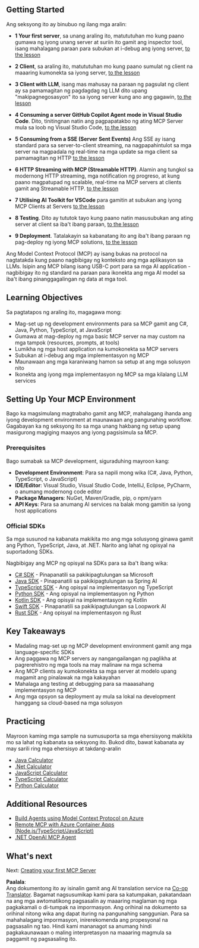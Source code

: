 <!--
CO_OP_TRANSLATOR_METADATA:
{
  "original_hash": "860935ff95d05b006d1d3323e8e3f9e8",
  "translation_date": "2025-07-13T17:18:50+00:00",
  "source_file": "03-GettingStarted/README.md",
  "language_code": "tl"
}
-->
## Getting Started  

Ang seksyong ito ay binubuo ng ilang mga aralin:

- **1 Your first server**, sa unang araling ito, matututuhan mo kung paano gumawa ng iyong unang server at suriin ito gamit ang inspector tool, isang mahalagang paraan para subukan at i-debug ang iyong server, [to the lesson](01-first-server/README.md)

- **2 Client**, sa araling ito, matututuhan mo kung paano sumulat ng client na maaaring kumonekta sa iyong server, [to the lesson](02-client/README.md)

- **3 Client with LLM**, isang mas mahusay na paraan ng pagsulat ng client ay sa pamamagitan ng pagdagdag ng LLM dito upang "makipagnegosasyon" ito sa iyong server kung ano ang gagawin, [to the lesson](03-llm-client/README.md)

- **4 Consuming a server GitHub Copilot Agent mode in Visual Studio Code**. Dito, tinitingnan natin ang pagpapatakbo ng ating MCP Server mula sa loob ng Visual Studio Code, [to the lesson](04-vscode/README.md)

- **5 Consuming from a SSE (Server Sent Events)** Ang SSE ay isang standard para sa server-to-client streaming, na nagpapahintulot sa mga server na magpadala ng real-time na mga update sa mga client sa pamamagitan ng HTTP [to the lesson](05-sse-server/README.md)

- **6 HTTP Streaming with MCP (Streamable HTTP)**. Alamin ang tungkol sa modernong HTTP streaming, mga notification ng progreso, at kung paano magpatupad ng scalable, real-time na MCP servers at clients gamit ang Streamable HTTP. [to the lesson](06-http-streaming/README.md)

- **7 Utilising AI Toolkit for VSCode** para gamitin at subukan ang iyong MCP Clients at Servers [to the lesson](07-aitk/README.md)

- **8 Testing**. Dito ay tututok tayo kung paano natin masusubukan ang ating server at client sa iba't ibang paraan, [to the lesson](08-testing/README.md)

- **9 Deployment**. Tatalakayin sa kabanatang ito ang iba't ibang paraan ng pag-deploy ng iyong MCP solutions, [to the lesson](09-deployment/README.md)


Ang Model Context Protocol (MCP) ay isang bukas na protocol na nagtatakda kung paano nagbibigay ng konteksto ang mga aplikasyon sa LLMs. Isipin ang MCP bilang isang USB-C port para sa mga AI application - nagbibigay ito ng standard na paraan para ikonekta ang mga AI model sa iba't ibang pinanggagalingan ng data at mga tool.

## Learning Objectives

Sa pagtatapos ng araling ito, magagawa mong:

- Mag-set up ng development environments para sa MCP gamit ang C#, Java, Python, TypeScript, at JavaScript
- Gumawa at mag-deploy ng mga basic MCP server na may custom na mga tampok (resources, prompts, at tools)
- Lumikha ng mga host application na kumokonekta sa MCP servers
- Subukan at i-debug ang mga implementasyon ng MCP
- Maunawaan ang mga karaniwang hamon sa setup at ang mga solusyon nito
- Ikonekta ang iyong mga implementasyon ng MCP sa mga kilalang LLM services

## Setting Up Your MCP Environment

Bago ka magsimulang magtrabaho gamit ang MCP, mahalagang ihanda ang iyong development environment at maunawaan ang pangunahing workflow. Gagabayan ka ng seksyong ito sa mga unang hakbang ng setup upang masigurong magiging maayos ang iyong pagsisimula sa MCP.

### Prerequisites

Bago sumabak sa MCP development, siguraduhing mayroon kang:

- **Development Environment**: Para sa napili mong wika (C#, Java, Python, TypeScript, o JavaScript)
- **IDE/Editor**: Visual Studio, Visual Studio Code, IntelliJ, Eclipse, PyCharm, o anumang modernong code editor
- **Package Managers**: NuGet, Maven/Gradle, pip, o npm/yarn
- **API Keys**: Para sa anumang AI services na balak mong gamitin sa iyong host applications


### Official SDKs

Sa mga susunod na kabanata makikita mo ang mga solusyong ginawa gamit ang Python, TypeScript, Java, at .NET. Narito ang lahat ng opisyal na suportadong SDKs.

Nagbibigay ang MCP ng opisyal na SDKs para sa iba't ibang wika:
- [C# SDK](https://github.com/modelcontextprotocol/csharp-sdk) - Pinapanatili sa pakikipagtulungan sa Microsoft
- [Java SDK](https://github.com/modelcontextprotocol/java-sdk) - Pinapanatili sa pakikipagtulungan sa Spring AI
- [TypeScript SDK](https://github.com/modelcontextprotocol/typescript-sdk) - Ang opisyal na implementasyon ng TypeScript
- [Python SDK](https://github.com/modelcontextprotocol/python-sdk) - Ang opisyal na implementasyon ng Python
- [Kotlin SDK](https://github.com/modelcontextprotocol/kotlin-sdk) - Ang opisyal na implementasyon ng Kotlin
- [Swift SDK](https://github.com/modelcontextprotocol/swift-sdk) - Pinapanatili sa pakikipagtulungan sa Loopwork AI
- [Rust SDK](https://github.com/modelcontextprotocol/rust-sdk) - Ang opisyal na implementasyon ng Rust

## Key Takeaways

- Madaling mag-set up ng MCP development environment gamit ang mga language-specific SDKs
- Ang paggawa ng MCP servers ay nangangailangan ng paglikha at pagrerehistro ng mga tools na may malinaw na mga schema
- Ang MCP clients ay kumokonekta sa mga server at modelo upang magamit ang pinalawak na mga kakayahan
- Mahalaga ang testing at debugging para sa maaasahang implementasyon ng MCP
- Ang mga opsyon sa deployment ay mula sa lokal na development hanggang sa cloud-based na mga solusyon

## Practicing

Mayroon kaming mga sample na sumusuporta sa mga ehersisyong makikita mo sa lahat ng kabanata sa seksyong ito. Bukod dito, bawat kabanata ay may sarili ring mga ehersisyo at takdang-aralin

- [Java Calculator](./samples/java/calculator/README.md)
- [.Net Calculator](../../../03-GettingStarted/samples/csharp)
- [JavaScript Calculator](./samples/javascript/README.md)
- [TypeScript Calculator](./samples/typescript/README.md)
- [Python Calculator](../../../03-GettingStarted/samples/python)

## Additional Resources

- [Build Agents using Model Context Protocol on Azure](https://learn.microsoft.com/azure/developer/ai/intro-agents-mcp)
- [Remote MCP with Azure Container Apps (Node.js/TypeScript/JavaScript)](https://learn.microsoft.com/samples/azure-samples/mcp-container-ts/mcp-container-ts/)
- [.NET OpenAI MCP Agent](https://learn.microsoft.com/samples/azure-samples/openai-mcp-agent-dotnet/openai-mcp-agent-dotnet/)

## What's next

Next: [Creating your first MCP Server](01-first-server/README.md)

**Paalala**:  
Ang dokumentong ito ay isinalin gamit ang AI translation service na [Co-op Translator](https://github.com/Azure/co-op-translator). Bagamat nagsusumikap kami para sa katumpakan, pakatandaan na ang mga awtomatikong pagsasalin ay maaaring maglaman ng mga pagkakamali o di-tumpak na impormasyon. Ang orihinal na dokumento sa orihinal nitong wika ang dapat ituring na pangunahing sanggunian. Para sa mahahalagang impormasyon, inirerekomenda ang propesyonal na pagsasalin ng tao. Hindi kami mananagot sa anumang hindi pagkakaunawaan o maling interpretasyon na maaaring magmula sa paggamit ng pagsasaling ito.